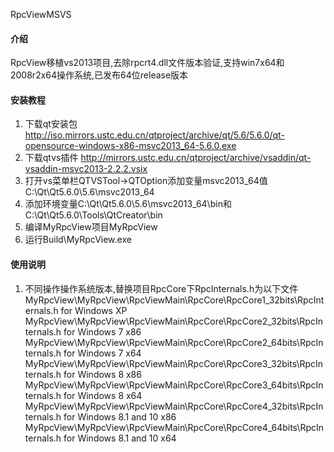 RpcViewMSVS

#### 介绍
RpcView移植vs2013项目,去除rpcrt4.dll文件版本验证,支持win7x64和2008r2x64操作系统,已发布64位release版本

#### 安装教程

1. 下载qt安装包 http://iso.mirrors.ustc.edu.cn/qtproject/archive/qt/5.6/5.6.0/qt-opensource-windows-x86-msvc2013_64-5.6.0.exe
2. 下载qtvs插件 http://mirrors.ustc.edu.cn/qtproject/archive/vsaddin/qt-vsaddin-msvc2013-2.2.2.vsix
2. 打开vs菜单栏QTVSTool->QTOption添加变量msvc2013_64值C:\Qt\Qt5.6.0\5.6\msvc2013_64
2. 添加环境变量C:\Qt\Qt5.6.0\5.6\msvc2013_64\bin和C:\Qt\Qt5.6.0\Tools\QtCreator\bin
3. 编译MyRpcView项目MyRpcView
4. 运行Build\MyRpcView.exe

#### 使用说明

1. 不同操作操作系统版本,替换项目RpcCore下RpcInternals.h为以下文件
MyRpcView\MyRpcView\RpcViewMain\RpcCore\RpcCore1_32bits\RpcInternals.h for Windows XP
MyRpcView\MyRpcView\RpcViewMain\RpcCore\RpcCore2_32bits\RpcInternals.h for Windows 7 x86
MyRpcView\MyRpcView\RpcViewMain\RpcCore\RpcCore2_64bits\RpcInternals.h for Windows 7 x64
MyRpcView\MyRpcView\RpcViewMain\RpcCore\RpcCore3_32bits\RpcInternals.h for Windows 8 x86
MyRpcView\MyRpcView\RpcViewMain\RpcCore\RpcCore3_64bits\RpcInternals.h for Windows 8 x64
MyRpcView\MyRpcView\RpcViewMain\RpcCore\RpcCore4_32bits\RpcInternals.h for Windows 8.1 and 10 x86
MyRpcView\MyRpcView\RpcViewMain\RpcCore\RpcCore4_64bits\RpcInternals.h for Windows 8.1 and 10 x64


